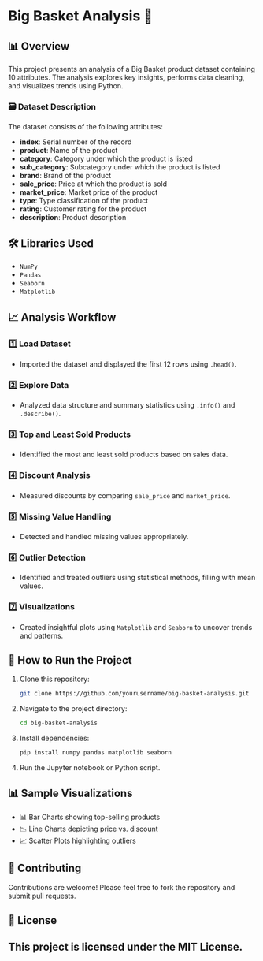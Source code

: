 # Big Basket Analysis  🚀

## 📊 Overview
This project presents an analysis of a Big Basket product dataset containing 10 attributes. The analysis explores key insights, performs data cleaning, and visualizes trends using Python.

### 🗃️ Dataset Description
The dataset consists of the following attributes:
- **index**: Serial number of the record
- **product**: Name of the product
- **category**: Category under which the product is listed
- **sub_category**: Subcategory under which the product is listed
- **brand**: Brand of the product
- **sale_price**: Price at which the product is sold
- **market_price**: Market price of the product
- **type**: Type classification of the product
- **rating**: Customer rating for the product
- **description**: Product description

## 🛠️ Libraries Used
- `NumPy`
- `Pandas`
- `Seaborn`
- `Matplotlib`

## 📈 Analysis Workflow
### 1️⃣ Load Dataset
- Imported the dataset and displayed the first 12 rows using `.head()`.

### 2️⃣ Explore Data
- Analyzed data structure and summary statistics using `.info()` and `.describe()`.

### 3️⃣ Top and Least Sold Products
- Identified the most and least sold products based on sales data.

### 4️⃣ Discount Analysis
- Measured discounts by comparing `sale_price` and `market_price`.

### 5️⃣ Missing Value Handling
- Detected and handled missing values appropriately.

### 6️⃣ Outlier Detection
- Identified and treated outliers using statistical methods, filling with mean values.

### 7️⃣ Visualizations
- Created insightful plots using `Matplotlib` and `Seaborn` to uncover trends and patterns.

## 🚀 How to Run the Project
1. Clone this repository:
   ```bash
   git clone https://github.com/yourusername/big-basket-analysis.git
   ```
2. Navigate to the project directory:
   ```bash
   cd big-basket-analysis
   ```
3. Install dependencies:
   ```bash
   pip install numpy pandas matplotlib seaborn
   ```
4. Run the Jupyter notebook or Python script.

## 📊 Sample Visualizations
- 📊 Bar Charts showing top-selling products
- 📉 Line Charts depicting price vs. discount
- 📈 Scatter Plots highlighting outliers

## 🙌 Contributing
Contributions are welcome! Please feel free to fork the repository and submit pull requests.

## 📝 License
This project is licensed under the MIT License.
--

